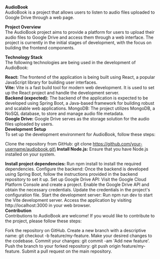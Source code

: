 **AudioBook**\
AudioBook is a project that allows users to listen to audio files uploaded to Google Drive through a web page.

**Project Overview**\
The AudioBook project aims to provide a platform for users to upload their audio files to Google Drive and access them through a web interface. The project is currently in the initial stages of development, with the focus on building the frontend components.

**Technology Stack**\
The following technologies are being used in the development of AudioBook:

**React:** The frontend of the application is being built using React, a popular JavaScript library for building user interfaces.\
**Vite:** Vite is a fast build tool for modern web development. It is used to set up the React project and handle the development server.\
**Backend (expected):** The backend of the application is expected to be developed using Spring Boot, a Java-based framework for building robust and scalable web applications.
MongoDB: The project utilizes MongoDB, a NoSQL database, to store and manage audio file metadata.\
**Google Drive:** Google Drive serves as the storage solution for the audio files uploaded by users.\
**Development Setup**\
To set up the development environment for AudioBook, follow these steps:

Clone the repository from GitHub: git clone https://github.com/your-username/audiobook.git\
**Install Node.js:** Ensure that you have Node.js installed on your system.

**Install project dependencies:** Run npm install to install the required dependencies.
Configure the backend: Once the backend is developed using Spring Boot, follow the instructions provided in the backend repository to set it up.
Set up Google Drive API: Visit the Google Cloud Platform Console and create a project. Enable the Google Drive API and obtain the necessary credentials. Update the credentials in the project's configuration file.
Start the development server: Run npm run dev to start the Vite development server.
Access the application by visiting http://localhost:3000 in your web browser.\
**Contribution**\
Contributions to AudioBook are welcome! If you would like to contribute to the project, please follow these steps:

Fork the repository on GitHub.
Create a new branch with a descriptive name: git checkout -b feature/my-feature.
Make your desired changes to the codebase.
Commit your changes: git commit -am 'Add new feature'.
Push the branch to your forked repository: git push origin feature/my-feature.
Submit a pull request on the main repository.